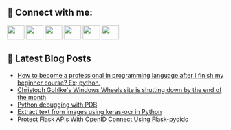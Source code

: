 ## 🔎 Connect with me:
[<img height="32" width="40" src="https://cdn.jsdelivr.net/npm/simple-icons@v5/icons/telegram.svg" />](https://t.me/bullbesh)
[<img height="32" width="40" src="https://cdn.jsdelivr.net/npm/simple-icons@v5/icons/vk.svg" />](https://vk.com/bullbesh)
[<img height="32" width="40" src="https://cdn.jsdelivr.net/npm/simple-icons@v5/icons/twitter.svg" />](https://twitter.com/bullbesh1)
[<img height="32" width="40" src="https://cdn.jsdelivr.net/npm/simple-icons@v5/icons/instagram.svg" />](https://www.instagram.com/bullbesh)
[<img height="32" width="40" src="https://cdn.jsdelivr.net/npm/simple-icons@v5/icons/reddit.svg" />](https://www.reddit.com/user/bullbesh)
[<img height="32" width="40" src="https://cdn.jsdelivr.net/npm/simple-icons@v5/icons/youtube.svg" />](https://www.youtube.com/channel/UCtfjRs6uzgq5mfm8S06WTcg)

## 📕 Latest Blog Posts
<!-- BLOG-POST-LIST:START -->
- [How to become a professional in programming language after I finish my beginner course? Ex; python.](https://www.reddit.com/r/Python/comments/vcdolt/how_to_become_a_professional_in_programming/)
- [Christoph Gohlke&#39;s Windows Wheels site is shutting down by the end of the month](https://www.reddit.com/r/Python/comments/vcaibq/christoph_gohlkes_windows_wheels_site_is_shutting/)
- [Python debugging with PDB](https://www.reddit.com/r/Python/comments/vc9p7r/python_debugging_with_pdb/)
- [Extract text from images using keras-ocr in Python](https://www.reddit.com/r/Python/comments/vc9hkf/extract_text_from_images_using_kerasocr_in_python/)
- [Protect Flask APIs With OpenID Connect Using Flask-pyoidc](https://www.reddit.com/r/Python/comments/vc8x8p/protect_flask_apis_with_openid_connect_using/)
<!-- BLOG-POST-LIST:END -->
